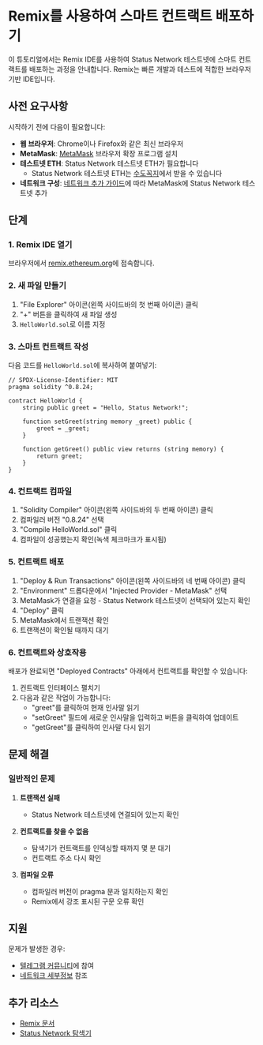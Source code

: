 # Remix를 사용하여 스마트 컨트랙트 배포하기

이 튜토리얼에서는 Remix IDE를 사용하여 Status Network 테스트넷에 스마트 컨트랙트를 배포하는 과정을 안내합니다. Remix는 빠른 개발과 테스트에 적합한 브라우저 기반 IDE입니다.

## 사전 요구사항

시작하기 전에 다음이 필요합니다:

- **웹 브라우저**: Chrome이나 Firefox와 같은 최신 브라우저
- **MetaMask**: [MetaMask](https://metamask.io) 브라우저 확장 프로그램 설치
- **테스트넷 ETH**: Status Network 테스트넷 ETH가 필요합니다
  - Status Network 테스트넷 ETH는 [수도꼭지](/tools/testnet-faucets)에서 받을 수 있습니다
- **네트워크 구성**: [네트워크 추가 가이드](/general-info/add-status-network)에 따라 MetaMask에 Status Network 테스트넷 추가

## 단계

### 1. Remix IDE 열기

브라우저에서 [remix.ethereum.org](https://remix.ethereum.org)에 접속합니다.

### 2. 새 파일 만들기

1. "File Explorer" 아이콘(왼쪽 사이드바의 첫 번째 아이콘) 클릭
2. "+" 버튼을 클릭하여 새 파일 생성
3. `HelloWorld.sol`로 이름 지정

### 3. 스마트 컨트랙트 작성

다음 코드를 `HelloWorld.sol`에 복사하여 붙여넣기:

```solidity
// SPDX-License-Identifier: MIT
pragma solidity ^0.8.24;

contract HelloWorld {
    string public greet = "Hello, Status Network!";

    function setGreet(string memory _greet) public {
        greet = _greet;
    }

    function getGreet() public view returns (string memory) {
        return greet;
    }
}
```

### 4. 컨트랙트 컴파일

1. "Solidity Compiler" 아이콘(왼쪽 사이드바의 두 번째 아이콘) 클릭
2. 컴파일러 버전 "0.8.24" 선택
3. "Compile HelloWorld.sol" 클릭
4. 컴파일이 성공했는지 확인(녹색 체크마크가 표시됨)

### 5. 컨트랙트 배포

1. "Deploy & Run Transactions" 아이콘(왼쪽 사이드바의 네 번째 아이콘) 클릭
2. "Environment" 드롭다운에서 "Injected Provider - MetaMask" 선택
3. MetaMask가 연결을 요청 - Status Network 테스트넷이 선택되어 있는지 확인
4. "Deploy" 클릭
5. MetaMask에서 트랜잭션 확인
6. 트랜잭션이 확인될 때까지 대기

### 6. 컨트랙트와 상호작용

배포가 완료되면 "Deployed Contracts" 아래에서 컨트랙트를 확인할 수 있습니다:

1. 컨트랙트 인터페이스 펼치기
2. 다음과 같은 작업이 가능합니다:
   - "greet"를 클릭하여 현재 인사말 읽기
   - "setGreet" 필드에 새로운 인사말을 입력하고 버튼을 클릭하여 업데이트
   - "getGreet"를 클릭하여 인사말 다시 읽기

## 문제 해결

### 일반적인 문제

1. **트랜잭션 실패**
   - Status Network 테스트넷에 연결되어 있는지 확인

2. **컨트랙트를 찾을 수 없음**
   - 탐색기가 컨트랙트를 인덱싱할 때까지 몇 분 대기
   - 컨트랙트 주소 다시 확인

3. **컴파일 오류**
   - 컴파일러 버전이 pragma 문과 일치하는지 확인
   - Remix에서 강조 표시된 구문 오류 확인

## 지원

문제가 발생한 경우:
- [텔레그램 커뮤니티](https://t.me/statusl2)에 참여
- [네트워크 세부정보](/general-info/network-details) 참조

## 추가 리소스

- [Remix 문서](https://remix-ide.readthedocs.io/)
- [Status Network 탐색기](https://sepoliascan.status.network)
